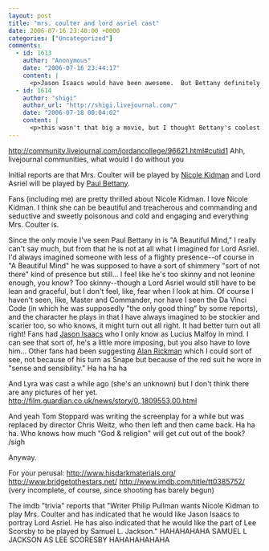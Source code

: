 ```yaml
---
layout: post
title: "mrs. coulter and lord asriel cast"
date: 2006-07-16 23:40:00 +0000
categories: ["Uncategorized"]
comments:
  - id: 1613
    author: "Anonymous"
    date: "2006-07-16 23:44:17"
    content: |
      <p>Jason Isaacs would have been awesome.  But Bettany definitely has more presence in Master and Commander, so yeah, it could work.  I'm still skeptical.</p>
  - id: 1614
    author: "shigi"
    author_url: "http://shigi.livejournal.com/"
    date: "2006-07-18 00:04:02"
    content: |
      <p>this wasn't that big a movie, but I thought Bettany's coolest performance was when he played Geoffrey Chauncer (sp?) in "Knight's Tale"... (not the first time he appears though)</p>
---
```


http://community.livejournal.com/jordancollege/96621.html#cutid1  Ahh, livejournal communities, what would I do without you 

Initial reports are that Mrs. Coulter will be played by [Nicole Kidman](http://www.imdb.com/name/nm0000173/) and Lord Asriel will be played by [Paul Bettany](http://www.imdb.com/name/nm0079273/).

Fans (including me) are pretty thrilled about Nicole Kidman. I love Nicole Kidman. I think she can be beautiful and treacherous and commanding and seductive and sweetly poisonous and cold and engaging and everything Mrs. Coulter is.

Since the only movie I've seen Paul Bettany in is "A Beautiful Mind," I really can't say much, but from that he is not at all what I imagined for Lord Asriel. I'd always imagined someone with less of a flighty presence--of course in "A Beautiful Mind" he was supposed to have a sort of shimmery "sort of not there" kind of presence but still... I feel like he's too skinny and not leonine enough, you know? Too skinny--though a Lord Asriel would still have to be lean and graceful, but I don't feel, like, fear when I look at him. Of course I haven't seen, like, Master and Commander, nor have I seen the Da Vinci Code (in which he was supposedly "the only good thing" by some reports), and the character he plays in that I have always imagined to be stockier and scarier too, so who knows, it might turn out all right. It had better turn out all right! Fans had [Jason Isaacs](http://www.imdb.com/name/nm0005042/) who I only know as Lucius Malfoy in mind. I can see that sort of, he's a little more imposing, but you also have to love him... Other fans had been suggesting [Alan Rickman](http://www.imdb.com/name/nm0000614/) which I could sort of see, not because of his turn as Snape but because of the red suit he wore in "sense and sensibility." Ha ha ha ha

And Lyra was cast a while ago (she's an unknown) but I don't think there are any pictures of her yet. http://film.guardian.co.uk/news/story/0,,1809553,00.html

And yeah Tom Stoppard was writing the screenplay for a while but was replaced by director Chris Weitz, who then left and then came back. Ha ha ha. Who knows how much "God & religion" will get cut out of the book? /sigh

Anyway.

For your perusal:
http://www.hisdarkmaterials.org/
http://www.bridgetothestars.net/
http://www.imdb.com/title/tt0385752/ (very incomplete, of course, since shooting has barely begun)

The imdb "trivia" reports that "Writer Philip Pullman wants Nicole Kidman to play Mrs. Coulter and has indicated that he would like Jason Isaacs to portray Lord Asriel. He has also indicated that he would like the part of Lee Scorsby to be played by Samuel L. Jackson."   HAHAHAHAHA SAMUEL L JACKSON AS LEE SCORESBY HAHAHAHAHAHA